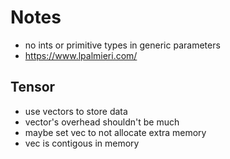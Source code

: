 # Notes

-   no ints or primitive types in generic parameters
-   https://www.lpalmieri.com/

## Tensor

-   use vectors to store data
-   vector's overhead shouldn't be much
-   maybe set vec to not allocate extra memory
-   vec is contigous in memory
